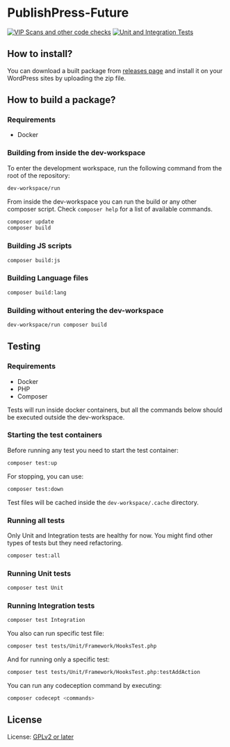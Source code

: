 # PublishPress-Future

[![VIP Scans and other code checks](https://github.com/publishpress/PublishPress-Future/actions/workflows/code-check.yml/badge.svg)](https://github.com/publishpress/PublishPress-Future/actions/workflows/code-check.yml) [![Unit and Integration Tests](https://github.com/publishpress/PublishPress-Future/actions/workflows/code-test.yml/badge.svg?branch=develop)](https://github.com/publishpress/PublishPress-Future/actions/workflows/code-test.yml)

## How to install?

You can download a built package from [releases page](/releases/) and install it on your WordPress sites by uploading the zip file.

## How to build a package?

### Requirements

 - Docker

### Building from inside the dev-workspace

To enter the development workspace, run the following command from the root of the repository:

```bash
dev-workspace/run
```

From inside the dev-workspace you can run the build or any other composer script. Check `composer help` for a list of available commands.

```bash
composer update
composer build
```

### Building JS scripts

```bash
composer build:js
```

### Building Language files

```bash
composer build:lang
```

### Building without entering the dev-workspace

```bash
dev-workspace/run composer build
```

## Testing

### Requirements

 - Docker
 - PHP
 - Composer

Tests will run inside docker containers, but all the commands below should be executed outside the dev-workspace.

### Starting the test containers

Before running any test you need to start the test container:

```bash
composer test:up
```

For stopping, you can use:

```bash
composer test:down
```
Test files will be cached inside the `dev-workspace/.cache` directory.

### Running all tests

Only Unit and Integration tests are healthy for now. You might find other types of tests but they need refactoring.

```bash
composer test:all
```

### Running Unit tests

```bash
composer test Unit
```

### Running Integration tests

```bash
composer test Integration
```

You also can run specific test file:

```bash
composer test tests/Unit/Framework/HooksTest.php
```

And for running only a specific test:

```bash
composer test tests/Unit/Framework/HooksTest.php:testAddAction
```

You can run any codeception command by executing:

```bash
composer codecept <commands>
```

## License

License: [GPLv2 or later](http://www.gnu.org/licenses/gpl-2.0.html)
